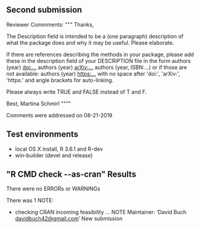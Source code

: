 ## Second submission
Reviewer Commments:
"""
Thanks,

The Description field is intended to be a (one paragraph) description
of what the package does and why it may be useful.
Please elaborate.

If there are references describing the methods in your package, please 
add these in the description field of your DESCRIPTION file in the form
authors (year) <doi:...>
authors (year) <arXiv:...>
authors (year, ISBN:...)
or if those are not available: authors (year) <https:...>
with no space after 'doi:', 'arXiv:', 'https:' and angle brackets for 
auto-linking.

Please always write TRUE and FALSE instead of T and F.

Best,
Martina Schmirl
""""

Comments were addressed on 08-21-2019


## Test environments
* local OS X install, R 3.6.1 and R-dev
* win-builder (devel and release)

## "R CMD check --as-cran" Results
There were no ERRORs or WARNINGs

There was 1 NOTE:

* checking CRAN incoming feasibility ... NOTE
Maintainer: ‘David Buch <davidbuch42@gmail.com>’
New submission

